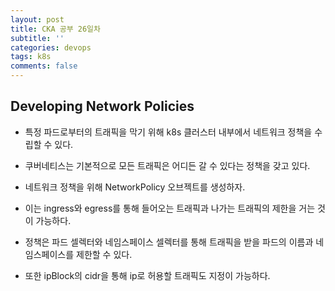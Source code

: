 ```yaml
---
layout: post
title: CKA 공부 26일차
subtitle: ''
categories: devops
tags: k8s
comments: false
---
```


## Developing Network Policies

- 특정 파드로부터의 트래픽을 막기 위해 k8s 클러스터 내부에서 네트워크 정책을 수립할 수 있다.

- 쿠버네티스는 기본적으로 모든 트래픽은 어디든 갈 수 있다는 정책을 갖고 있다.

- 네트워크 정책을 위해 NetworkPolicy 오브젝트를 생성하자.

- 이는 ingress와 egress를 통해 들어오는 트래픽과 나가는 트래픽의 제한을 거는 것이 가능하다.

- 정책은 파드 셀렉터와 네임스페이스 셀렉터를 통해 트래픽을 받을 파드의 이름과 네임스페이스를 제한할 수 있다.

- 또한 ipBlock의 cidr을 통해 ip로 허용할 트래픽도 지정이 가능하다.
